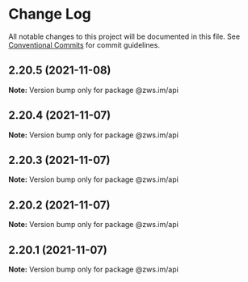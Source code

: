 # Change Log

All notable changes to this project will be documented in this file.
See [Conventional Commits](https://conventionalcommits.org) for commit guidelines.

## 2.20.5 (2021-11-08)

**Note:** Version bump only for package @zws.im/api





## 2.20.4 (2021-11-07)

**Note:** Version bump only for package @zws.im/api





## 2.20.3 (2021-11-07)

**Note:** Version bump only for package @zws.im/api





## 2.20.2 (2021-11-07)

**Note:** Version bump only for package @zws.im/api





## 2.20.1 (2021-11-07)

**Note:** Version bump only for package @zws.im/api
